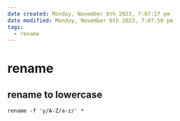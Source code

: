 ```yaml
---
date created: Monday, November 6th 2023, 7:07:17 pm
date modified: Monday, November 6th 2023, 7:07:50 pm
tags:
  - rename
---
```


# rename

## rename to lowercase

```shell
rename -f 'y/A-Z/a-z/' *
```
